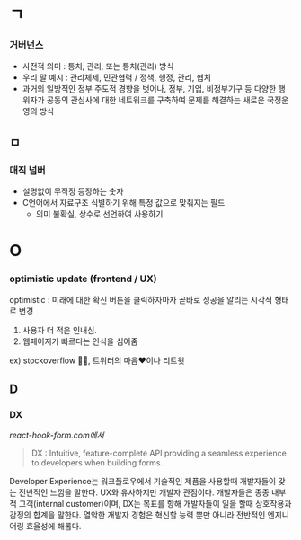 # ㄱ

### 거버넌스

- 사전적 의미 : 통치, 관리, 또는 통치(관리) 방식
- 우리 말 예시 : 관리체제, 민관협력 / 정책, 행정, 관리, 협치
- 과거의 일방적인 정부 주도적 경향을 벗어나, 정부, 기업, 비정부기구 등 다양한 행위자가 공동의 관심사에 대한 네트워크를 구축하여 문제를 해결하는 새로운 국정운영의 방식

## ㅁ

### 매직 넘버

- 설명없이 무작정 등장하는 숫자
- C언어에서 자료구조 식별하기 위해 특정 값으로 맞춰지는 필드
  - 의미 불확실, 상수로 선언하여 사용하기

# O

### optimistic update (frontend / UX)

optimistic : 미래에 대한 확신
버튼을 클릭하자마자 곧바로 성공을 알리는 시각적 형태로 변경

1. 사용자 더 적은 인내심.
2. 웹페이지가 빠르다는 인식을 심어줌

ex) stockoverflow 🔼🔽, 트위터의 마음❤️이나 리트윗

## D

### DX

_react-hook-form.com에서_

> DX : Intuitive, feature-complete API providing a seamless experience to developers when building forms.

Developer Experience는 워크플로우에서 기술적인 제품을 사용할때 개발자들이 갖는 전반적인 느낌을 말한다. UX와 유사하지만 개발자 관점이다. 개발자들은 종종 내부적 고객(internal customer)이며, DX는 목표를 향해 개발자들이 일을 할때 상호작용과 감정의 합계을 말한다. 열악한 개발자 경험은 혁신할 능력 뿐만 아니라 전반적인 엔지니어링 효율성에 해롭다.
